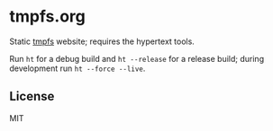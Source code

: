 # tmpfs.org

Static [tmpfs][] website; requires the hypertext tools.

Run `ht` for a debug build and `ht --release` for a release build; during  development run `ht --force --live`.

## License

MIT

[tmpfs]: https://tmpfs.org
